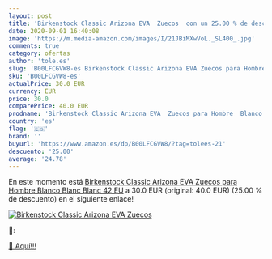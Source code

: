 ```yaml
---
layout: post
title: 'Birkenstock Classic Arizona EVA  Zuecos  con un 25.00 % de descuento'
date: 2020-09-01 16:40:08
image: 'https://m.media-amazon.com/images/I/21JBiMXwVoL._SL400_.jpg'
comments: true
category: ofertas
author: 'tole.es'
slug: 'B00LFCGVW8-es Birkenstock Classic Arizona EVA Zuecos para Hombre Blanco...'
sku: 'B00LFCGVW8-es'
actualPrice: 30.0 EUR
currency: EUR
price: 30.0
comparePrice: 40.0 EUR
prodname: 'Birkenstock Classic Arizona EVA  Zuecos para Hombre  Blanco  Blanc Blanc   42 EU'
country: 'es'
flag: '🇪🇸'
brand: ''
buyurl: 'https://www.amazon.es/dp/B00LFCGVW8/?tag=tolees-21'
descuento: '25.00'
average: '24.78'
---
```


En este momento está [Birkenstock Classic Arizona EVA  Zuecos para Hombre  Blanco  Blanc Blanc   42 EU](https://www.amazon.es/dp/B00LFCGVW8/?tag=tolees-21) a 30.0 EUR (original: 40.0 EUR) (25.00 %  de descuento) en el siguiente enlace!

[![Birkenstock Classic Arizona EVA  Zuecos ](https://m.media-amazon.com/images/I/21JBiMXwVoL._SL400_.jpg)](https://www.amazon.es/dp/B00LFCGVW8/?tag=tolees-21)

🔎:


[🛒 Aquí!!!](https://www.amazon.es/dp/B00LFCGVW8/?tag=tolees-21)

